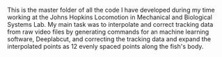 This is the master folder of all the code I have developed during my time working at the Johns Hopkins Locomotion in Mechanical and Biological Systems Lab.
My main task was to interpolate and correct tracking data from raw video files by generating commands for an machine learning software, Deeplabcut, and 
correcting the tracking data and expand the interpolated points as 12 evenly spaced points along the fish's body.
